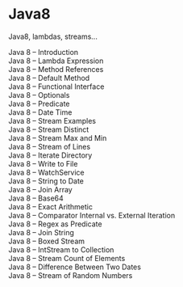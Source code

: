 # Java8
Java8, lambdas, streams...

Java 8 – Introduction   <br>
Java 8 – Lambda Expression<br>
Java 8 – Method References<br>
Java 8 – Default Method<br>
Java 8 – Functional Interface<br>
Java 8 – Optionals<br>
Java 8 – Predicate<br>
Java 8 – Date Time<br>
Java 8 – Stream Examples<br>
Java 8 – Stream Distinct<br>
Java 8 – Stream Max and Min<br>
Java 8 – Stream of Lines<br>
Java 8 – Iterate Directory<br>
Java 8 – Write to File<br>
Java 8 – WatchService<br>
Java 8 – String to Date<br>
Java 8 – Join Array<br>
Java 8 – Base64<br>
Java 8 – Exact Arithmetic<br>
Java 8 – Comparator Internal vs. External Iteration<br>
Java 8 – Regex as Predicate<br>
Java 8 – Join String<br>
Java 8 – Boxed Stream<br>
Java 8 – IntStream to Collection<br>
Java 8 – Stream Count of Elements<br>
Java 8 – Difference Between Two Dates<br>
Java 8 – Stream of Random Numbers<br>
